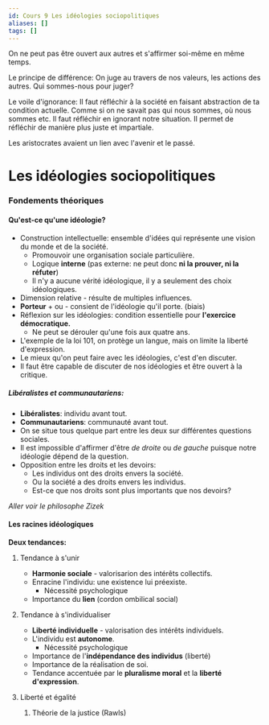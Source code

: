 ```yaml
---
id: Cours 9 Les idéologies sociopolitiques
aliases: []
tags: []
---
```


On ne peut pas être ouvert aux autres et s'affirmer soi-même en même temps.

Le principe de différence:
On juge au travers de nos valeurs, les actions des autres. Qui sommes-nous pour juger?

Le voile d'ignorance:
Il faut réfléchir à la société en faisant abstraction de ta condition actuelle. Comme si on ne savait pas qui nous sommes, où nous sommes etc. Il faut réfléchir en ignorant notre situation. Il permet de réfléchir de manière plus juste et impartiale.

Les aristocrates avaient un lien avec l'avenir et le passé. 

# Les idéologies sociopolitiques
### Fondements théoriques

#### Qu'est-ce qu'une idéologie?
* Construction intellectuelle: ensemble d'idées qui représente une vision du monde et de la société.
    * Promouvoir une organisation sociale particulière.
    * Logique **interne** (pas externe: ne peut donc **ni la prouver, ni la réfuter**)
    * Il n'y a aucune vérité idéologique, il y a seulement des choix idéologiques.
* Dimension relative - résulte de multiples influences.
* **Porteur** + ou - consient de l'idéologie qu'il porte. (biais)
* Réflexion sur les idéologies: condition essentielle pour **l'exercice démocratique.**
    * Ne peut se dérouler qu'une fois aux quatre ans.
* L'exemple de la loi 101, on protège un langue, mais on limite la liberté d'expression.
* Le mieux qu'on peut faire avec les idéologies, c'est d'en discuter.
* Il faut être capable de discuter de nos idéologies et être ouvert à la critique.

##### Libéralistes et communautariens: 
* **Libéralistes**: individu avant tout.
* **Communautariens**: communauté avant tout.
* On se situe tous quelque part entre les deux sur différentes questions sociales.
* Il est impossible d'affirmer d'être *de droite* ou *de gauche* puisque notre idéologie dépend de la question.
* Opposition entre les droits et les devoirs:
    * Les individus ont des droits envers la société.
    * Ou la société a des droits envers les individus.
    * Est-ce que nos droits sont plus importants que nos devoirs?

*Aller voir le philosophe Zizek*

#### Les racines idéologiques
**Deux tendances:**
1. Tendance à s'unir
    * **Harmonie sociale** - valorisarion des intérêts collectifs.
    * Enracine l'individu: une existence lui préexiste.
        * Nécessité psychologique
    * Importance du **lien** (cordon ombilical social)
2. Tendance à s'individualiser
    * **Liberté individuelle** - valorisation des intérêts individuels.
    * L'individu est **autonome**.
        * Nécessité psychologique
    * Importance de l'**indépendance des individus** (liberté)
    * Importance de la réalisation de soi.
    * Tendance accentuée par le **pluralisme moral** et la **liberté d'expression**.


3. Liberté et égalité
    1. Théorie de la justice (Rawls)
